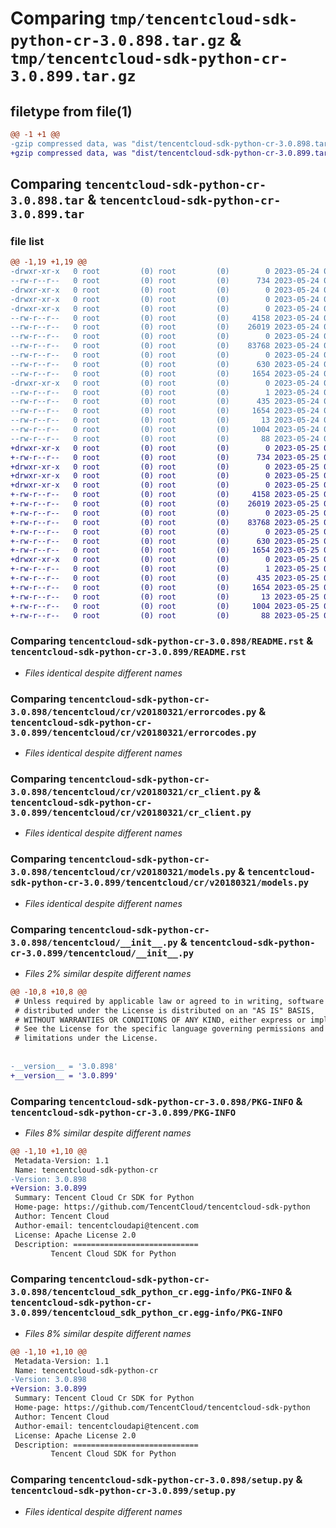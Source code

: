 # Comparing `tmp/tencentcloud-sdk-python-cr-3.0.898.tar.gz` & `tmp/tencentcloud-sdk-python-cr-3.0.899.tar.gz`

## filetype from file(1)

```diff
@@ -1 +1 @@
-gzip compressed data, was "dist/tencentcloud-sdk-python-cr-3.0.898.tar", last modified: Wed May 24 01:53:44 2023, max compression
+gzip compressed data, was "dist/tencentcloud-sdk-python-cr-3.0.899.tar", last modified: Thu May 25 00:23:20 2023, max compression
```

## Comparing `tencentcloud-sdk-python-cr-3.0.898.tar` & `tencentcloud-sdk-python-cr-3.0.899.tar`

### file list

```diff
@@ -1,19 +1,19 @@
-drwxr-xr-x   0 root         (0) root         (0)        0 2023-05-24 01:53:44.000000 tencentcloud-sdk-python-cr-3.0.898/
--rw-r--r--   0 root         (0) root         (0)      734 2023-05-24 01:53:44.000000 tencentcloud-sdk-python-cr-3.0.898/README.rst
-drwxr-xr-x   0 root         (0) root         (0)        0 2023-05-24 01:53:44.000000 tencentcloud-sdk-python-cr-3.0.898/tencentcloud/
-drwxr-xr-x   0 root         (0) root         (0)        0 2023-05-24 01:53:44.000000 tencentcloud-sdk-python-cr-3.0.898/tencentcloud/cr/
-drwxr-xr-x   0 root         (0) root         (0)        0 2023-05-24 01:53:44.000000 tencentcloud-sdk-python-cr-3.0.898/tencentcloud/cr/v20180321/
--rw-r--r--   0 root         (0) root         (0)     4158 2023-05-24 01:53:44.000000 tencentcloud-sdk-python-cr-3.0.898/tencentcloud/cr/v20180321/errorcodes.py
--rw-r--r--   0 root         (0) root         (0)    26019 2023-05-24 01:53:44.000000 tencentcloud-sdk-python-cr-3.0.898/tencentcloud/cr/v20180321/cr_client.py
--rw-r--r--   0 root         (0) root         (0)        0 2023-05-24 01:53:44.000000 tencentcloud-sdk-python-cr-3.0.898/tencentcloud/cr/v20180321/__init__.py
--rw-r--r--   0 root         (0) root         (0)    83768 2023-05-24 01:53:44.000000 tencentcloud-sdk-python-cr-3.0.898/tencentcloud/cr/v20180321/models.py
--rw-r--r--   0 root         (0) root         (0)        0 2023-05-24 01:53:44.000000 tencentcloud-sdk-python-cr-3.0.898/tencentcloud/cr/__init__.py
--rw-r--r--   0 root         (0) root         (0)      630 2023-05-24 01:53:44.000000 tencentcloud-sdk-python-cr-3.0.898/tencentcloud/__init__.py
--rw-r--r--   0 root         (0) root         (0)     1654 2023-05-24 01:53:44.000000 tencentcloud-sdk-python-cr-3.0.898/PKG-INFO
-drwxr-xr-x   0 root         (0) root         (0)        0 2023-05-24 01:53:44.000000 tencentcloud-sdk-python-cr-3.0.898/tencentcloud_sdk_python_cr.egg-info/
--rw-r--r--   0 root         (0) root         (0)        1 2023-05-24 01:53:44.000000 tencentcloud-sdk-python-cr-3.0.898/tencentcloud_sdk_python_cr.egg-info/dependency_links.txt
--rw-r--r--   0 root         (0) root         (0)      435 2023-05-24 01:53:44.000000 tencentcloud-sdk-python-cr-3.0.898/tencentcloud_sdk_python_cr.egg-info/SOURCES.txt
--rw-r--r--   0 root         (0) root         (0)     1654 2023-05-24 01:53:44.000000 tencentcloud-sdk-python-cr-3.0.898/tencentcloud_sdk_python_cr.egg-info/PKG-INFO
--rw-r--r--   0 root         (0) root         (0)       13 2023-05-24 01:53:44.000000 tencentcloud-sdk-python-cr-3.0.898/tencentcloud_sdk_python_cr.egg-info/top_level.txt
--rw-r--r--   0 root         (0) root         (0)     1004 2023-05-24 01:53:44.000000 tencentcloud-sdk-python-cr-3.0.898/setup.py
--rw-r--r--   0 root         (0) root         (0)       88 2023-05-24 01:53:44.000000 tencentcloud-sdk-python-cr-3.0.898/setup.cfg
+drwxr-xr-x   0 root         (0) root         (0)        0 2023-05-25 00:23:20.000000 tencentcloud-sdk-python-cr-3.0.899/
+-rw-r--r--   0 root         (0) root         (0)      734 2023-05-25 00:23:20.000000 tencentcloud-sdk-python-cr-3.0.899/README.rst
+drwxr-xr-x   0 root         (0) root         (0)        0 2023-05-25 00:23:20.000000 tencentcloud-sdk-python-cr-3.0.899/tencentcloud/
+drwxr-xr-x   0 root         (0) root         (0)        0 2023-05-25 00:23:20.000000 tencentcloud-sdk-python-cr-3.0.899/tencentcloud/cr/
+drwxr-xr-x   0 root         (0) root         (0)        0 2023-05-25 00:23:20.000000 tencentcloud-sdk-python-cr-3.0.899/tencentcloud/cr/v20180321/
+-rw-r--r--   0 root         (0) root         (0)     4158 2023-05-25 00:23:20.000000 tencentcloud-sdk-python-cr-3.0.899/tencentcloud/cr/v20180321/errorcodes.py
+-rw-r--r--   0 root         (0) root         (0)    26019 2023-05-25 00:23:20.000000 tencentcloud-sdk-python-cr-3.0.899/tencentcloud/cr/v20180321/cr_client.py
+-rw-r--r--   0 root         (0) root         (0)        0 2023-05-25 00:23:20.000000 tencentcloud-sdk-python-cr-3.0.899/tencentcloud/cr/v20180321/__init__.py
+-rw-r--r--   0 root         (0) root         (0)    83768 2023-05-25 00:23:20.000000 tencentcloud-sdk-python-cr-3.0.899/tencentcloud/cr/v20180321/models.py
+-rw-r--r--   0 root         (0) root         (0)        0 2023-05-25 00:23:20.000000 tencentcloud-sdk-python-cr-3.0.899/tencentcloud/cr/__init__.py
+-rw-r--r--   0 root         (0) root         (0)      630 2023-05-25 00:23:20.000000 tencentcloud-sdk-python-cr-3.0.899/tencentcloud/__init__.py
+-rw-r--r--   0 root         (0) root         (0)     1654 2023-05-25 00:23:20.000000 tencentcloud-sdk-python-cr-3.0.899/PKG-INFO
+drwxr-xr-x   0 root         (0) root         (0)        0 2023-05-25 00:23:20.000000 tencentcloud-sdk-python-cr-3.0.899/tencentcloud_sdk_python_cr.egg-info/
+-rw-r--r--   0 root         (0) root         (0)        1 2023-05-25 00:23:20.000000 tencentcloud-sdk-python-cr-3.0.899/tencentcloud_sdk_python_cr.egg-info/dependency_links.txt
+-rw-r--r--   0 root         (0) root         (0)      435 2023-05-25 00:23:20.000000 tencentcloud-sdk-python-cr-3.0.899/tencentcloud_sdk_python_cr.egg-info/SOURCES.txt
+-rw-r--r--   0 root         (0) root         (0)     1654 2023-05-25 00:23:20.000000 tencentcloud-sdk-python-cr-3.0.899/tencentcloud_sdk_python_cr.egg-info/PKG-INFO
+-rw-r--r--   0 root         (0) root         (0)       13 2023-05-25 00:23:20.000000 tencentcloud-sdk-python-cr-3.0.899/tencentcloud_sdk_python_cr.egg-info/top_level.txt
+-rw-r--r--   0 root         (0) root         (0)     1004 2023-05-25 00:23:20.000000 tencentcloud-sdk-python-cr-3.0.899/setup.py
+-rw-r--r--   0 root         (0) root         (0)       88 2023-05-25 00:23:20.000000 tencentcloud-sdk-python-cr-3.0.899/setup.cfg
```

### Comparing `tencentcloud-sdk-python-cr-3.0.898/README.rst` & `tencentcloud-sdk-python-cr-3.0.899/README.rst`

 * *Files identical despite different names*

### Comparing `tencentcloud-sdk-python-cr-3.0.898/tencentcloud/cr/v20180321/errorcodes.py` & `tencentcloud-sdk-python-cr-3.0.899/tencentcloud/cr/v20180321/errorcodes.py`

 * *Files identical despite different names*

### Comparing `tencentcloud-sdk-python-cr-3.0.898/tencentcloud/cr/v20180321/cr_client.py` & `tencentcloud-sdk-python-cr-3.0.899/tencentcloud/cr/v20180321/cr_client.py`

 * *Files identical despite different names*

### Comparing `tencentcloud-sdk-python-cr-3.0.898/tencentcloud/cr/v20180321/models.py` & `tencentcloud-sdk-python-cr-3.0.899/tencentcloud/cr/v20180321/models.py`

 * *Files identical despite different names*

### Comparing `tencentcloud-sdk-python-cr-3.0.898/tencentcloud/__init__.py` & `tencentcloud-sdk-python-cr-3.0.899/tencentcloud/__init__.py`

 * *Files 2% similar despite different names*

```diff
@@ -10,8 +10,8 @@
 # Unless required by applicable law or agreed to in writing, software
 # distributed under the License is distributed on an "AS IS" BASIS,
 # WITHOUT WARRANTIES OR CONDITIONS OF ANY KIND, either express or implied.
 # See the License for the specific language governing permissions and
 # limitations under the License.
 
 
-__version__ = '3.0.898'
+__version__ = '3.0.899'
```

### Comparing `tencentcloud-sdk-python-cr-3.0.898/PKG-INFO` & `tencentcloud-sdk-python-cr-3.0.899/PKG-INFO`

 * *Files 8% similar despite different names*

```diff
@@ -1,10 +1,10 @@
 Metadata-Version: 1.1
 Name: tencentcloud-sdk-python-cr
-Version: 3.0.898
+Version: 3.0.899
 Summary: Tencent Cloud Cr SDK for Python
 Home-page: https://github.com/TencentCloud/tencentcloud-sdk-python
 Author: Tencent Cloud
 Author-email: tencentcloudapi@tencent.com
 License: Apache License 2.0
 Description: ============================
         Tencent Cloud SDK for Python
```

### Comparing `tencentcloud-sdk-python-cr-3.0.898/tencentcloud_sdk_python_cr.egg-info/PKG-INFO` & `tencentcloud-sdk-python-cr-3.0.899/tencentcloud_sdk_python_cr.egg-info/PKG-INFO`

 * *Files 8% similar despite different names*

```diff
@@ -1,10 +1,10 @@
 Metadata-Version: 1.1
 Name: tencentcloud-sdk-python-cr
-Version: 3.0.898
+Version: 3.0.899
 Summary: Tencent Cloud Cr SDK for Python
 Home-page: https://github.com/TencentCloud/tencentcloud-sdk-python
 Author: Tencent Cloud
 Author-email: tencentcloudapi@tencent.com
 License: Apache License 2.0
 Description: ============================
         Tencent Cloud SDK for Python
```

### Comparing `tencentcloud-sdk-python-cr-3.0.898/setup.py` & `tencentcloud-sdk-python-cr-3.0.899/setup.py`

 * *Files identical despite different names*

